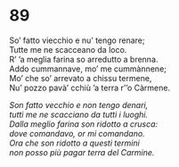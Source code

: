 # 89

So’ fatto viecchio e nu’ tengo renare;  
Tutte me ne scacceano da loco.  
R’ ’a meglia farina so arredutto a brenna.  
Addo cummannave, mo’ me cummànnene;  
Mo’ che so’ arrevato a chissu termene,  
Nu’ pozzo pavà’ cchiù ’a terra r’’o Càrmene.

*Son fatto vecchio e non tengo denari,  
tutti me ne scacciano da tutti i luoghi.  
Dalla meglio farina son ridotto a crusca:  
dove comandavo, or mi comandano.  
Ora che son ridotto a questi termini  
non posso più pagar terra del Carmine.*


